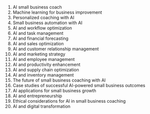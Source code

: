 1. AI small business coach
2. Machine learning for business improvement
3. Personalized coaching with AI
4. Small business automation with AI
5. AI and workflow optimization
6. AI and task management
7. AI and financial forecasting
8. AI and sales optimization
9. AI and customer relationship management
10. AI and marketing strategy
11. AI and employee management
12. AI and productivity enhancement
13. AI and supply chain optimization
14. AI and inventory management
15. The future of small business coaching with AI
16. Case studies of successful AI-powered small business outcomes
17. AI applications for small business growth
18. AI and entrepreneurship
19. Ethical considerations for AI in small business coaching
20. AI and digital transformation

